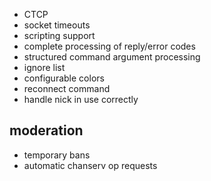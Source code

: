 * CTCP
* socket timeouts
* scripting support
* complete processing of reply/error codes
* structured command argument processing
* ignore list
* configurable colors
* reconnect command
* handle nick in use correctly

moderation
----------

* temporary bans
* automatic chanserv op requests
